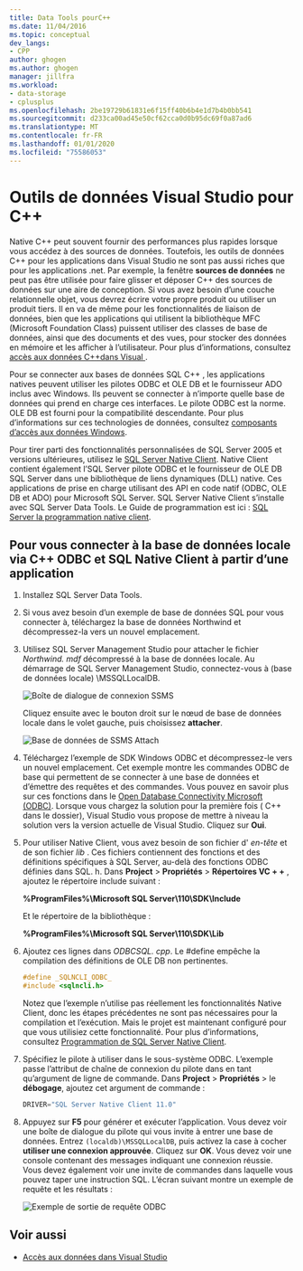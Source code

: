 ```yaml
---
title: Data Tools pourC++
ms.date: 11/04/2016
ms.topic: conceptual
dev_langs:
- CPP
author: ghogen
ms.author: ghogen
manager: jillfra
ms.workload:
- data-storage
- cplusplus
ms.openlocfilehash: 2be19729b61831e6f15ff40b6b4e1d7b4b0bb541
ms.sourcegitcommit: d233ca00ad45e50cf62cca0d0b95dc69f0a87ad6
ms.translationtype: MT
ms.contentlocale: fr-FR
ms.lasthandoff: 01/01/2020
ms.locfileid: "75586053"
---
```

# <a name="visual-studio-data-tools-for-c"></a>Outils de données Visual Studio pour C++

Native C++ peut souvent fournir des performances plus rapides lorsque vous accédez à des sources de données. Toutefois, les outils de données C++ pour les applications dans Visual Studio ne sont pas aussi riches que pour les applications .net. Par exemple, la fenêtre **sources de données** ne peut pas être utilisée pour faire glisser et déposer C++ des sources de données sur une aire de conception. Si vous avez besoin d’une couche relationnelle objet, vous devrez écrire votre propre produit ou utiliser un produit tiers. Il en va de même pour les fonctionnalités de liaison de données, bien que les applications qui utilisent la bibliothèque MFC (Microsoft Foundation Class) puissent utiliser des classes de base de données, ainsi que des documents et des vues, pour stocker des données en mémoire et les afficher à l’utilisateur. Pour plus d’informations, consultez [accès aux données C++dans Visual ](/cpp/data/data-access-in-cpp).

Pour se connecter aux bases de données SQL C++ , les applications natives peuvent utiliser les pilotes ODBC et OLE DB et le fournisseur ADO inclus avec Windows. Ils peuvent se connecter à n’importe quelle base de données qui prend en charge ces interfaces. Le pilote ODBC est la norme. OLE DB est fourni pour la compatibilité descendante. Pour plus d’informations sur ces technologies de données, consultez [composants d’accès aux données Windows](/previous-versions/windows/desktop/ms692897(v=vs.85)).

Pour tirer parti des fonctionnalités personnalisées de SQL Server 2005 et versions ultérieures, utilisez le [SQL Server Native Client](/sql/relational-databases/native-client/sql-server-native-client). Native Client contient également l’SQL Server pilote ODBC et le fournisseur de OLE DB SQL Server dans une bibliothèque de liens dynamiques (DLL) native. Ces applications de prise en charge utilisant des API en code natif (ODBC, OLE DB et ADO) pour Microsoft SQL Server. SQL Server Native Client s’installe avec SQL Server Data Tools. Le Guide de programmation est ici : [SQL Server la programmation native client](/sql/relational-databases/native-client/sql-server-native-client-programming).

## <a name="to-connect-to-localdb-through-odbc-and-sql-native-client-from-a-c-application"></a>Pour vous connecter à la base de données locale via C++ ODBC et SQL Native Client à partir d’une application

1. Installez SQL Server Data Tools.

2. Si vous avez besoin d’un exemple de base de données SQL pour vous connecter à, téléchargez la base de données Northwind et décompressez-la vers un nouvel emplacement.

3. Utilisez SQL Server Management Studio pour attacher le fichier *Northwind. mdf* décompressé à la base de données locale. Au démarrage de SQL Server Management Studio, connectez-vous à (base de données locale) \MSSQLLocalDB.

   ![Boîte de dialogue de connexion SSMS](../data-tools/media/raddata-ssms-connect-dialog.png)

   Cliquez ensuite avec le bouton droit sur le nœud de base de données locale dans le volet gauche, puis choisissez **attacher**.

   ![Base de données de SSMS Attach](../data-tools/media/raddata-ssms-attach-database.png)

4. Téléchargez l’exemple de SDK Windows ODBC et décompressez-le vers un nouvel emplacement. Cet exemple montre les commandes ODBC de base qui permettent de se connecter à une base de données et d’émettre des requêtes et des commandes. Vous pouvez en savoir plus sur ces fonctions dans le [Open Database Connectivity Microsoft (ODBC)](/sql/odbc/microsoft-open-database-connectivity-odbc). Lorsque vous chargez la solution pour la première fois ( C++ dans le dossier), Visual Studio vous propose de mettre à niveau la solution vers la version actuelle de Visual Studio. Cliquez sur **Oui**.

5. Pour utiliser Native Client, vous avez besoin de son fichier d' *en-tête* et de son fichier *lib* . Ces fichiers contiennent des fonctions et des définitions spécifiques à SQL Server, au-delà des fonctions ODBC définies dans SQL. h. Dans **Project** > **Propriétés** > **Répertoires VC + +** , ajoutez le répertoire include suivant :

   **%ProgramFiles%\Microsoft SQL Server\110\SDK\Include**

   Et le répertoire de la bibliothèque :

   **%ProgramFiles%\Microsoft SQL Server\110\SDK\Lib**

6. Ajoutez ces lignes dans *ODBCSQL. cpp*. Le #define empêche la compilation des définitions de OLE DB non pertinentes.

   ```cpp
   #define _SQLNCLI_ODBC_
   #include <sqlncli.h>
   ```

    Notez que l’exemple n’utilise pas réellement les fonctionnalités Native Client, donc les étapes précédentes ne sont pas nécessaires pour la compilation et l’exécution. Mais le projet est maintenant configuré pour que vous utilisiez cette fonctionnalité. Pour plus d’informations, consultez [Programmation de SQL Server Native Client](/sql/relational-databases/native-client/sql-server-native-client).

7. Spécifiez le pilote à utiliser dans le sous-système ODBC. L’exemple passe l’attribut de chaîne de connexion du pilote dans en tant qu’argument de ligne de commande. Dans **Project** > **Propriétés** > le **débogage**, ajoutez cet argument de commande :

   ```cpp
   DRIVER="SQL Server Native Client 11.0"
   ```

8. Appuyez sur **F5** pour générer et exécuter l’application. Vous devez voir une boîte de dialogue du pilote qui vous invite à entrer une base de données. Entrez `(localdb)\MSSQLLocalDB`, puis activez la case à cocher **utiliser une connexion approuvée**. Cliquez sur **OK**. Vous devez voir une console contenant des messages indiquant une connexion réussie. Vous devez également voir une invite de commandes dans laquelle vous pouvez taper une instruction SQL. L’écran suivant montre un exemple de requête et les résultats :

   ![Exemple de sortie de requête ODBC](../data-tools/media/raddata-odbc-sample-query-output.png)

## <a name="see-also"></a>Voir aussi

- [Accès aux données dans Visual Studio](../data-tools/accessing-data-in-visual-studio.md)
